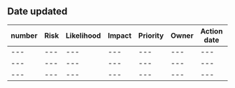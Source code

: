 ## Date updated

number|Risk|Likelihood|Impact|Priority|Owner|Action date|Status
---|---|---|---|---|---|---|---
---|---|---|---|---|---|---|---
---|---|---|---|---|---|---|---
---|---|---|---|---|---|---|---